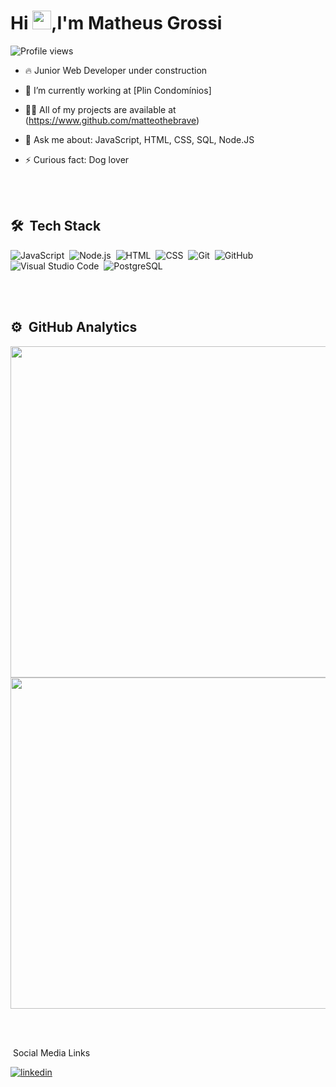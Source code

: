 <h1 align="left">Hi <img src="https://media.giphy.com/media/l09RAn2qa9VC0HafCI/giphy.gif" width="30px">,I'm Matheus Grossi</h1>
<p align="left"> <img src="https://komarev.com/ghpvc/?username=matteothebrave&color=yellow" alt="Profile views" /> </p>

- 🔥 Junior Web Developer under construction

- 🔭 I’m currently working at [Plin Condomínios]

- 👨‍💻 All of my projects are available at (https://www.github.com/matteothebrave)

- 💬 Ask me about: JavaScript, HTML, CSS, SQL, Node.JS

- ⚡ Curious fact:  Dog lover

<br><br>

## 🛠 &nbsp;Tech Stack

![JavaScript](https://img.shields.io/badge/-JavaScript-05122A?style=flat&logo=javascript)&nbsp;
![Node.js](https://img.shields.io/badge/-Node.js-05122A?style=flat&logo=node.js)&nbsp;
![HTML](https://img.shields.io/badge/-HTML-05122A?style=flat&logo=HTML5)&nbsp;
![CSS](https://img.shields.io/badge/-CSS-05122A?style=flat&logo=CSS3&logoColor=1572B6)&nbsp;
![Git](https://img.shields.io/badge/-Git-05122A?style=flat&logo=git)&nbsp;
![GitHub](https://img.shields.io/badge/-GitHub-05122A?style=flat&logo=github)&nbsp;
![Visual Studio Code](https://img.shields.io/badge/-Visual%20Studio%20Code-05122A?style=flat&logo=visual-studio-code&logoColor=007ACC)&nbsp;
![PostgreSQL](https://img.shields.io/badge/-PostgreSQL-05122A?style=flat&logo=postgresql)&nbsp;

<br><br>
## ⚙️ &nbsp;GitHub Analytics
<p align="left">
<img width="530em" src="https://github-readme-stats.vercel.app/api?username=matteothebrave">
<img width="530em" src="https://github-readme-stats.vercel.app/api/top-langs/?username=matteothebrave">
</p>



<br><br>

 &nbsp;Social Media Links 

<a href="https://www.linkedin.com/in/matheus-grossi-1437b2143" target="_blank">
  <img align="center" src="https://i.imgur.com/H5meRAs.png" alt="linkedin"/>
</a>
</p>
